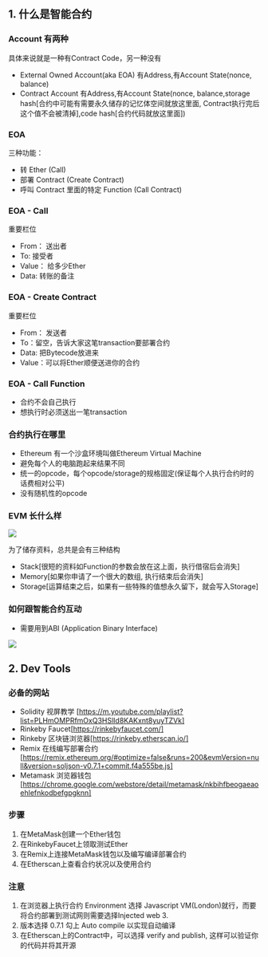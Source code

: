 
## 1. 什么是智能合约

### Account 有两种

具体来说就是一种有Contract Code，另一种没有 

* External Owned Account(aka EOA)
有Address,有Account State(nonce, balance)
* Contract Account
有Address,有Account State(nonce, balance,storage hash[合约中可能有需要永久储存的记忆体空间就放这里面, Contract执行完后这个值不会被清掉],code hash[合约代码就放这里面])


### EOA
三种功能：  
* 转 Ether (Call)
* 部署 Contract (Create Contract)
* 呼叫 Contract 里面的特定 Function (Call Contract)


### EOA - Call

重要栏位  

* From： 送出者
* To: 接受者
* Value： 给多少Ether
* Data: 转账的备注


### EOA - Create Contract
重要栏位  
* From： 发送者
* To：留空，告诉大家这笔transaction要部署合约
* Data: 把Bytecode放进来
* Value：可以将Ether顺便送进你的合约

### EOA - Call Function
* 合约不会自己执行
* 想执行时必须送出一笔transaction

### 合约执行在哪里
* Ethereum 有一个沙盒环境叫做Ethereum Virtual Machine
* 避免每个人的电脑跑起来结果不同
* 统一的opcode，每个opcode/storage的规格固定(保证每个人执行合约时的话费相对公平)
* 没有随机性的opcode

### EVM 长什么样


<img src="https://i.postimg.cc/1zNDZMYg/Screenshot-20220508-134121-Kiwi-Browser.jpg">

为了储存资料，总共是会有三种结构
* Stack[很短的资料如Function的参数会放在这上面，执行借宿后会消失]
* Memory[如果你申请了一个很大的数组, 执行结束后会消失]
* Storage[运算结束之后，如果有一些特殊的值想永久留下，就会写入Storage]

### 如何跟智能合约互动
* 需要用到ABI (Application Binary Interface)

<img src = "https://i.postimg.cc/8Ps1zCLv/Screenshot-20220508-135840-Kiwi-Browser.jpg">

## 2. Dev Tools

### 必备的网站
* Solidity 视屏教学 [https://m.youtube.com/playlist?list=PLHmOMPRfmOxQ3HSlId8KAKxnt8yuyTZVk]
* Rinkeby Faucet[https://rinkebyfaucet.com/]
* Rinkeby 区块链浏览器[https://rinkeby.etherscan.io/]
* Remix 在线编写部署合约[https://remix.ethereum.org/#optimize=false&runs=200&evmVersion=null&version=soljson-v0.7.1+commit.f4a555be.js]
* Metamask 浏览器钱包 [https://chrome.google.com/webstore/detail/metamask/nkbihfbeogaeaoehlefnkodbefgpgknn]


### 步骤

1. 在MetaMask创建一个Ether钱包
2. 在RinkebyFaucet上领取测试Ether
3. 在Remix上连接MetaMask钱包以及编写编译部署合约
4. 在Etherscan上查看合约状况以及使用合约


### 注意

1. 在浏览器上执行合约 Environment 选择 Javascript VM(London)就行，而要将合约部署到测试网则需要选择Injected web 3.
2. 版本选择 0.7.1 勾上 Auto compile 以实现自动编译
3. 在Etherscan上的Contract中，可以选择 verify and publish, 这样可以验证你的代码并将其开源